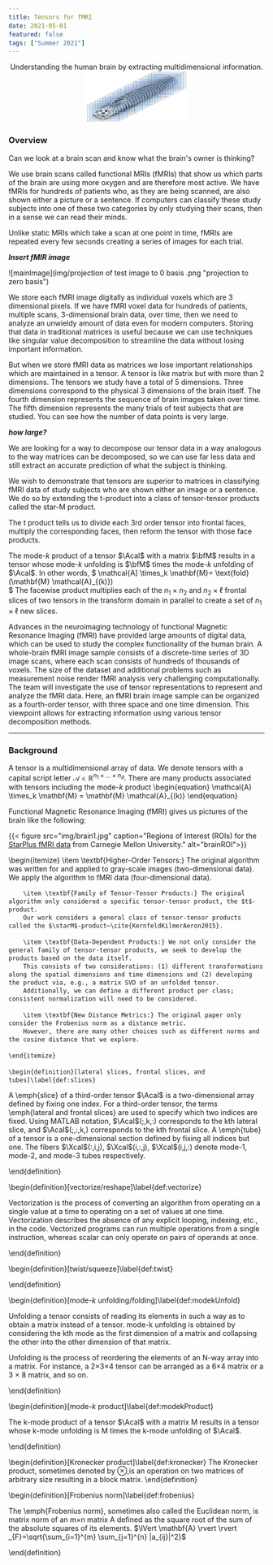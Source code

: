 ```yaml
---
title: Tensors for fMRI
date: 2021-05-01
featured: false
tags: ["Summer 2021"]
---
```


<p align="center">
Understanding the human brain by extracting multidimensional information.

 
<img width="200" height="100" src="img/tensor_neuroimaging_draft1.jpg">
</p>


<!--more-->

### Overview
Can we look at a brain scan and know what the brain's owner is thinking?

We use brain scans called functional MRIs (fMRIs) that show us which parts of the brain are using more oxygen and are therefore most active. We have fMRIs for hundreds of patients who, as they are being scanned, are also shown either a picture or a sentence. If computers can classify these study subjects into one of these two categories by only studying their scans, then in a sense we can read their minds.

Unlike static MRIs which take a scan at one point in time, fMRIs are repeated every few seconds creating a series of images for each trial. 

***Insert fMIR image***

![mainImage](img/projection of test image to 0 basis .png "projection to zero basis")


We store each fMRI image digitally as individual voxels which are 3 dimensional pixels. If we have fMRI voxel data for hundreds of patients, multiple scans, 3-dimensional brain data, over time, then we need to analyze an unwieldy amount of data even for modern computers. Storing that data in traditional matrices is useful because we can use techniques like singular value decomposition to streamline the data without losing important information.

But when we store fMRI data as matrices we lose important relationships which are maintained in a tensor.  A tensor is like matrix but with more than 2 dimensions.  The tensors we study have a total of 5 dimensions.  Three dimensions correspond to the physical 3 dimensions of the brain itself.  The fourth dimension represents the sequence of brain images taken over time.  The fifth dimension represents the many trials of test subjects that are studied.  You can see how the number of data points is very large.  

***how large?***

We are looking for a way to decompose our tensor data in a way analogous to the way matrices can be decomposed, so we can use far less data and still extract an accurate prediction of what the subject is thinking.


We wish to demonstrate that tensors are superior to matrices in classifying fMRI data of study subjects who are shown either an image or a sentence.  We do so by extending the t-product into a class of tensor-tensor products called the star-M product.  

The t product tells us to divide each 3rd order tensor into frontal faces, multiply the corresponding faces, then reform the tensor with those face products.  

The mode-$k$ product of a tensor $\Acal$ with a matrix $\bfM$ results in a tensor whose mode-$k$ unfolding is $\bfM$ times the mode-$k$ unfolding of $\Acal$. In other words, 
    $
    \mathcal{A] \times_k \mathbf{M}= \text{fold}(\mathbf{M} \mathcal{A}_{(k)})  
    $
The facewise product multiplies each of the $n_1\times n_2$ and $n_2\times \ell$ frontal slices of two tensors in the transform domain in parallel to create a set of $n_1\times\ell$ new slices.



Advances in the neuroimaging technology of functional Magnetic Resonance Imaging (fMRI) have provided large amounts of digital data, which can be used to study the complex functionality of the human brain. A whole-brain fMRI image sample consists of a discrete-time series of 3D image scans, where each scan consists of hundreds of thousands of voxels. The size of the dataset and additional problems such as measurement noise render fMRI analysis very challenging computationally. The team will investigate the use of tensor representations to represent and analyze the fMRI data. Here, an fMRI brain image sample can be organized as a fourth-order tensor, with three space and one time dimension. This viewpoint allows for extracting information using various tensor decomposition methods.

---
### Background

A tensor is a multidimensional array of data. We denote tensors with a capital script letter $\mathcal{A} \in \mathbb{R}^{n_1\times \dots \times n_d}$.
There are many products associated with tensors including the mode-$k$ product
\begin{equation}
\mathcal{A} \times_k \mathbf{M} = \mathbf{M} \mathcal{A}_{(k)}
\end{equation}

Functional Magnetic Resonance Imaging (fMRI) gives us pictures of the brain like the following:


{{< figure src="img/brain1.jpg" caption="Regions of Interest (ROIs) for the [StarPlus fMRI data](http://www.cs.cmu.edu/afs/cs.cmu.edu/project/theo-81/www/) from Carnegie Mellon University." alt="brainROI">}}

\begin{itemize}
        \item \textbf{Higher-Order Tensors:} The original algorithm was written for and applied to gray-scale images (two-dimensional data).  
        We apply the algorithm to fMRI data (four-dimensional data).  
        
        \item \textbf{Family of Tensor-Tensor Products:} The original algorithm only considered a specific tensor-tensor product, the $t$-product.  
        Our work considers a general class of tensor-tensor products called the $\starM$-product~\cite{KernfeldKilmerAeron2015}.  
        
        \item \textbf{Data-Dependent Products:} We not only consider the general family of tensor-tensor products, we seek to develop the products based on the data itself.  
        This consists of two considerations: (1) different transformations along the spatial dimensions and time dimensions and (2) developing the product via, e.g., a matrix SVD of an unfolded tensor. 
        Additionally, we can define a different product per class; consistent normalization will need to be considered. 
        
        \item \textbf{New Distance Metrics:} The original paper only consider the Frobenius norm as a distance metric.  
        However, there are many other choices such as different norms and the cosine distance that we explore. 

    \end{itemize}
    
    \begin{definition}[lateral slices, frontal slices, and tubes]\label{def:slices}

A \emph{slice} of a third-order tensor $\Acal$ is a two-dimensional array defined by fixing one index. For a third-order tensor, the terms \emph{lateral and frontal slices} are used to specify which two indices are fixed. Using MATLAB notation, $\Acal$(;,k,:) corresponds to the kth lateral slice, and $\Acal$(;,:,k,) corresponds to the kth frontal slice.  A \emph{tube} of a tensor is a one-dimensional section defined by fixing all indices but one.  The fibers $\Xcal$(:,i,j), $\Xcal$(i,:,j), $\Xcal$(i,j,:) denote mode-1, mode-2, and mode-3 tubes respectively.  

\end{definition}

\begin{definition}[vectorize/reshape]\label{def:vectorize}

Vectorization is the process of converting an algorithm from operating on a single value at a time to operating on a set of values at one time. 
Vectorization describes the absence of any explicit looping, indexing, etc., in the code.
Vectorized programs can run multiple operations from a single instruction, whereas scalar can only operate on pairs of operands at once.

\end{definition}

\begin{definition}[twist/squeeze]\label{def:twist}

\end{definition}


\begin{definition}[mode-$k$ unfolding/folding]\label{def:modekUnfold}

Unfolding a tensor consists of reading its elements in such a way as to obtain a matrix instead of a tensor. mode-k unfolding is obtained by considering the kth mode as the first dimension of a matrix and collapsing the other into the other dimension of that matrix. 

Unfolding is the process of reordering the elements of an N-way array into a matrix. For instance, a 2×3×4 tensor can be arranged as a 6×4 matrix or a 3 × 8 matrix, and so on. 

\end{definition}


\begin{definition}[mode-$k$ product]\label{def:modekProduct}

The k-mode product of a tensor $\Acal$ with a matrix M results in a tensor whose k-mode unfolding is M times the k-mode unfolding of $\Acal$. 

\end{definition}

\begin{definition}[Kronecker product]\label{def:kronecker}
 The Kronecker product, sometimes denoted by $\otimes$,is an operation on two matrices of arbitrary size resulting in a block matrix. 
\end{definition}

\begin{definition}[Frobenius norm]\label{def:frobenius}

The \emph{Frobenius norm}, sometimes also called the Euclidean norm, is matrix norm of an m×n matrix A defined as the square root of the sum of the absolute squares of its elements. $\lVert \mathbf{A}  \rvert \rvert _{F}=\sqrt{\sum_{i=1}^{m} \sum_{j=1}^{n} |a_{ij}|^2}$

\end{definition}



